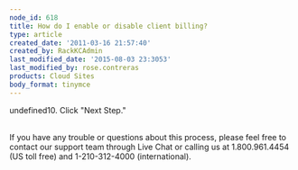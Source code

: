 ```yaml
---
node_id: 618
title: How do I enable or disable client billing?
type: article
created_date: '2011-03-16 21:57:40'
created_by: RackKCAdmin
last_modified_date: '2015-08-03 23:3053'
last_modified_by: rose.contreras
products: Cloud Sites
body_format: tinymce
---
```


undefined10. Click "Next Step."

\
 If you have any trouble or questions about this process, please feel
free to contact our support team through Live Chat or calling us at
1.800.961.4454 (US toll free) and 1-210-312-4000 (international).

